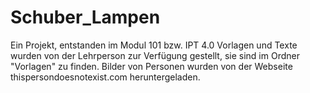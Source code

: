 # Schuber_Lampen

Ein Projekt, entstanden im Modul 101 bzw. IPT 4.0
Vorlagen und Texte wurden von der Lehrperson zur Verfügung gestellt, sie sind im Ordner "Vorlagen" zu finden.
Bilder von Personen wurden von der Webseite thispersondoesnotexist.com heruntergeladen.